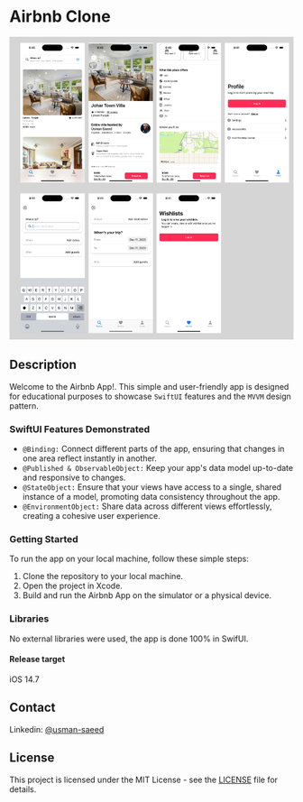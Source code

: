 # Airbnb Clone

![Frame 4-4](https://raw.githubusercontent.com/m-usmansaeed/airbnb-colne/main/screenshots/1.jpg)

## Description
Welcome to the Airbnb App!. This simple and user-friendly app is designed for educational purposes to showcase `SwiftUI` features and the `MVVM` design pattern.

### SwiftUI Features Demonstrated
- `@Binding:` Connect different parts of the app, ensuring that changes in one area reflect instantly in another.
- `@Published & ObservableObject:` Keep your app's data model up-to-date and responsive to changes.
- `@StateObject:` Ensure that your views have access to a single, shared instance of a model, promoting data consistency throughout the app.
- `@EnvironmentObject:` Share data across different views effortlessly, creating a cohesive user experience.

### Getting Started
To run the app on your local machine, follow these simple steps:

1. Clone the repository to your local machine.
2. Open the project in Xcode.
3. Build and run the Airbnb App on the simulator or a physical device.


### Libraries
No external libraries were used, the app is done 100% in SwifUI.

#### Release target
iOS 14.7

## Contact
Linkedin: [@usman-saeed](https://www.linkedin.com/in/usman-saeed-9774997b/)

## License

This project is licensed under the MIT License - see the [LICENSE](https://raw.githubusercontent.com/m-usmansaeed/airbnb-colne/main/LICENSE) file for details.



